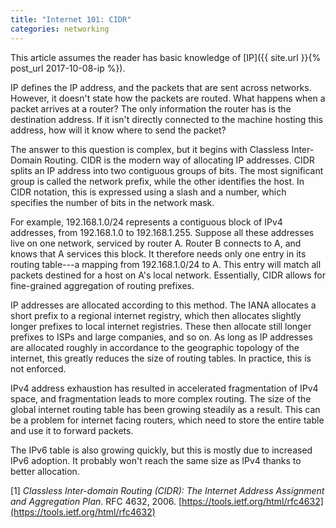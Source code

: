 ```yaml
---
title: "Internet 101: CIDR"
categories: networking
---
```


<p class="preface">This article assumes the reader has basic knowledge of [IP]({{ site.url }}{% post_url 2017-10-08-ip %}).</p>

IP defines the IP address, and the packets that are sent across networks. However, it doesn't state how the packets are routed. What happens when a packet arrives at a router? The only information the router has is the destination address. If it isn't directly connected to the machine hosting this address, how will it know where to send the packet?

The answer to this question is complex, but it begins with Classless Inter-Domain Routing. CIDR is the modern way of allocating IP addresses. CIDR splits an IP address into two contiguous groups of bits. The most significant group is called the network prefix, while the other identifies the host. In CIDR notation, this is expressed using a slash and a number, which specifies the number of bits in the network mask.

For example, 192.168.1.0/24 represents a contiguous block of IPv4 addresses, from 192.168.1.0 to 192.168.1.255. Suppose all these addresses live on one network, serviced by router A. Router B connects to A, and knows that A services this block. It therefore needs only one entry in its routing table---a mapping from 192.168.1.0/24 to A. This entry will match all packets destined for a host on A's local network. Essentially, CIDR allows for fine-grained aggregation of routing prefixes.

IP addresses are allocated according to this method. The IANA allocates a short prefix to a regional internet registry, which then allocates slightly longer prefixes to local internet registries. These then allocate still longer prefixes to ISPs and large companies, and so on. As long as IP addresses are allocated roughly in accordance to the geographic topology of the internet, this greatly reduces the size of routing tables. In practice, this is not enforced.

IPv4 address exhaustion has resulted in accelerated fragmentation of IPv4 space, and fragmentation leads to more complex routing. The size of the global internet routing table has been growing steadily as a result. This can be a problem for internet facing routers, which need to store the entire table and use it to forward packets.

The IPv6 table is also growing quickly, but this is mostly due to increased IPv6 adoption. It probably won't reach the same size as IPv4 thanks to better allocation.

[1] *Classless Inter-domain Routing (CIDR): The Internet Address Assignment and Aggregation Plan*. RFC 4632, 2006. [https://tools.ietf.org/html/rfc4632](https://tools.ietf.org/html/rfc4632)
